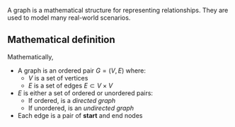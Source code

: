 A graph is a mathematical structure for representing relationships. They are used to model many real-world scenarios.

## Mathematical definition
Mathematically, 
- A graph is an ordered pair $G=(V,E)$ where:
	- $V$ is a set of vertices
	- $E$ is a set of edges $E\subset V\times V$
- $E$ is either a set of ordered or unordered pairs:
	- If ordered, is a *directed graph*
	- If unordered, is an *undirected graph*
- Each edge is a pair of **start** and end nodes